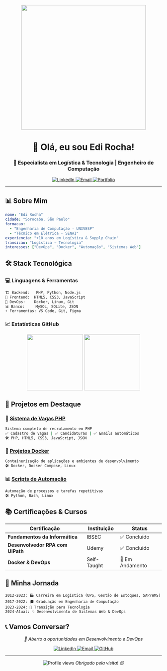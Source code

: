 <p align="center">
  <img src="https://media.giphy.com/media/L1R1tvI9svkIWwpVYr/giphy.gif" width="400" />
</p>

<h1 align="center">👋 Olá, eu sou Edi Rocha!</h1>
<h3 align="center">🚀 Especialista em Logística & Tecnologia | Engenheiro de Computação</h3>

<p align="center">
  <a href="https://linkedin.com/in/edi-rocha" target="_blank">
    <img src="https://img.shields.io/badge/LinkedIn-0077B5?style=for-the-badge&logo=linkedin&logoColor=white" alt="LinkedIn"/>
  </a>
  <a href="mailto:seu-email@provedor.com">
    <img src="https://img.shields.io/badge/Email-D14836?style=for-the-badge&logo=gmail&logoColor=white" alt="Email"/>
  </a>
  <a href="https://github.com/seu-usuario?tab=repositories">
    <img src="https://img.shields.io/badge/Portfolio-FF6B6B?style=for-the-badge&logo=github&logoColor=white" alt="Portfolio"/>
  </a>
</p>

---

## 📊 **Sobre Mim**

```yaml
nome: "Edi Rocha"
cidade: "Sorocaba, São Paulo"
formacao: 
  - "Engenharia de Computação - UNIVESP"
  - "Técnico em Elétrica - SENAI"
experiencia: "+10 anos em Logística & Supply Chain"
transicao: "Logística → Tecnologia"
interesses: ["DevOps", "Docker", "Automação", "Sistemas Web"]
```

## 🛠 **Stack Tecnológica**

### **💻 Linguagens & Ferramentas**
```bash
🏗️ Backend:   PHP, Python, Node.js
🎨 Frontend:  HTML5, CSS3, JavaScript
🐋 DevOps:    Docker, Linux, Git
📊 Banco:     MySQL, SQLite, JSON
⚡ Ferramentas: VS Code, Git, Figma
```

### **📈 Estatísticas GitHub**
<p align="center">
  <img height="180em" src="https://github-readme-stats.vercel.app/api?username=seu-usuario&show_icons=true&theme=radical&hide_border=true" />
  <img height="180em" src="https://github-readme-stats.vercel.app/api/top-langs/?username=seu-usuario&layout=compact&theme=radical&hide_border=true" />
</p>

## 🎯 **Projetos em Destaque**

### **🚀 [Sistema de Vagas PHP](https://github.com/seu-usuario/sistema-vagas-php)**
```bash
Sistema completo de recrutamento em PHP
✅ Cadastro de vagas | ✅ Candidaturas | ✅ Emails automáticos
🛠️ PHP, HTML5, CSS3, JavaScript, JSON
```

### **🐳 [Projetos Docker](https://github.com/seu-usuario?tab=repositories)**
```bash
Containerização de aplicações e ambientes de desenvolvimento
🛠️ Docker, Docker Compose, Linux
```

### **📊 [Scripts de Automação](https://github.com/seu-usuario?tab=repositories)**
```bash
Automação de processos e tarefas repetitivas
🛠️ Python, Bash, Linux
```

## 📚 **Certificações & Cursos**

| Certificação | Instituição | Status |
|-------------|------------|---------|
| **Fundamentos da Informática** | IBSEC | ✅ Concluído |
| **Desenvolvedor RPA com UiPath** | Udemy | ✅ Concluído |
| **Docker & DevOps** | Self-Taught | 🚀 Em Andamento |

## 🌟 **Minha Jornada**

```
2012-2023: 🏭 Carreira em Logística (UPS, Gestão de Estoques, SAP/WMS)
2017-2022: 🎓 Graduação em Engenharia de Computação
2023-2024: 🚀 Transição para Tecnologia
2024-Atual: 💡 Desenvolvimento de Sistemas Web & DevOps
```

## 📞 **Vamos Conversar?**

<p align="center">
  <i>💼 Aberto a oportunidades em Desenvolvimento e DevOps</i>
</p>

<p align="center">
  <a href="https://linkedin.com/in/edi-rocha" target="_blank">
    <img src="https://img.shields.io/badge/-LinkedIn-0077B5?style=flat-square&logo=Linkedin&logoColor=white" alt="LinkedIn"/>
  </a>
  <a href="mailto:seu-email@provedor.com">
    <img src="https://img.shields.io/badge/-Email-D14836?style=flat-square&logo=Gmail&logoColor=white" alt="Email"/>
  </a>
  <a href="https://github.com/seu-usuario">
    <img src="https://img.shields.io/badge/-GitHub-181717?style=flat-square&logo=GitHub&logoColor=white" alt="GitHub"/>
  </a>
</p>

---

<p align="center">
  <img src="https://komarev.com/ghpvc/?username=seu-usuario&color=blue&style=flat-square" alt="Profile views"/>
  <i>Obrigado pela visita! 😊</i>
</p>
